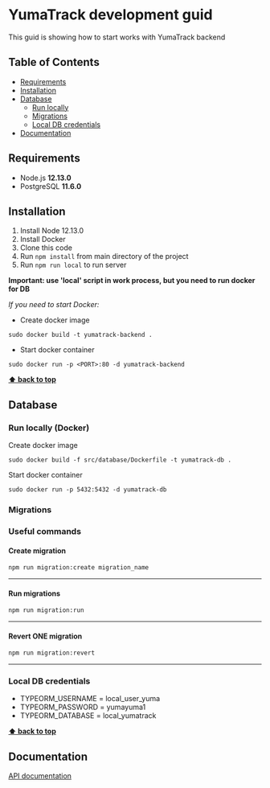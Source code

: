 # YumaTrack development guid

This guid is showing how to start works with YumaTrack backend

## Table of Contents

* [Requirements](#requirements)
* [Installation](#installation)
* [Database](#database)
    * [Run locally](#run-locally-docker)
    * [Migrations](#migrations)
    * [Local DB credentials](#local-db-credentials)
* [Documentation](#documentation)


## Requirements
* Node.js **12.13.0**
* PostgreSQL **11.6.0**


## Installation

1. Install Node 12.13.0
2. Install Docker
3. Clone this code
4. Run `npm install` from main directory of the project
6. Run `npm run local` to run server

**Important: use 'local' script in work process, but you need to run docker for DB**

*If you need to start Docker:*
- Create docker image 
```
sudo docker build -t yumatrack-backend .
``` 
- Start docker container 
```
sudo docker run -p <PORT>:80 -d yumatrack-backend
```

**[⬆ back to top](#yuma-development-guid)**

## Database

### Run locally (Docker)

Create docker image
```
sudo docker build -f src/database/Dockerfile -t yumatrack-db .
```

Start docker container
```
sudo docker run -p 5432:5432 -d yumatrack-db
```

### Migrations

### Useful commands

#### Create migration

```bash
npm run migration:create migration_name
```

---

#### Run migrations

```bash
npm run migration:run
```

---

#### Revert ONE migration

```bash
npm run migration:revert
```

---

### Local DB credentials

- TYPEORM_USERNAME = local_user_yuma
- TYPEORM_PASSWORD = yumayuma1
- TYPEORM_DATABASE = local_yumatrack

**[⬆ back to top](#yuma-development-guid)**

## Documentation

[API documentation](http://52.214.198.7:3000)
